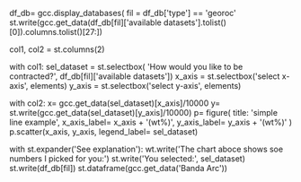 
df_db= gcc.display_databases(
fil = df_db['type'] == 'georoc'
st.write(gcc.get_data(df_db[fil]['available datasets'].tolist()[0]).columns.tolist()[27:])

col1, col2 = st.columns(2)

with col1:
sel_dataset = st.selectbox(
   'How would you like to be contracted?',
   df_db[fil]['available datasets'])
x_axis = st.selectbox('select x-axis', elements)
y_axis = st.selectbox('select y-axis', elements)

with col2:
x= gcc.get_data(sel_dataset)[x_axis]/10000
y= st.write(gcc.get_data(sel_dataset)[y_axis]/10000)
p= figure(
   title: 'simple line example',
   x_axis_label= x_axis + '(wt%)',
   y_axis_label= y_axis + '(wt%)'
)
p.scatter(x_axis, y_axis, legend_label= sel_dataset)

with st.expander('See explanation'):
wt.write('The chart aboce shows soe numbers I picked for you:')
st.write('You selected:', sel_dataset)
st.write(df_db[fil])
st.dataframe(gcc.get_data('Banda Arc'))